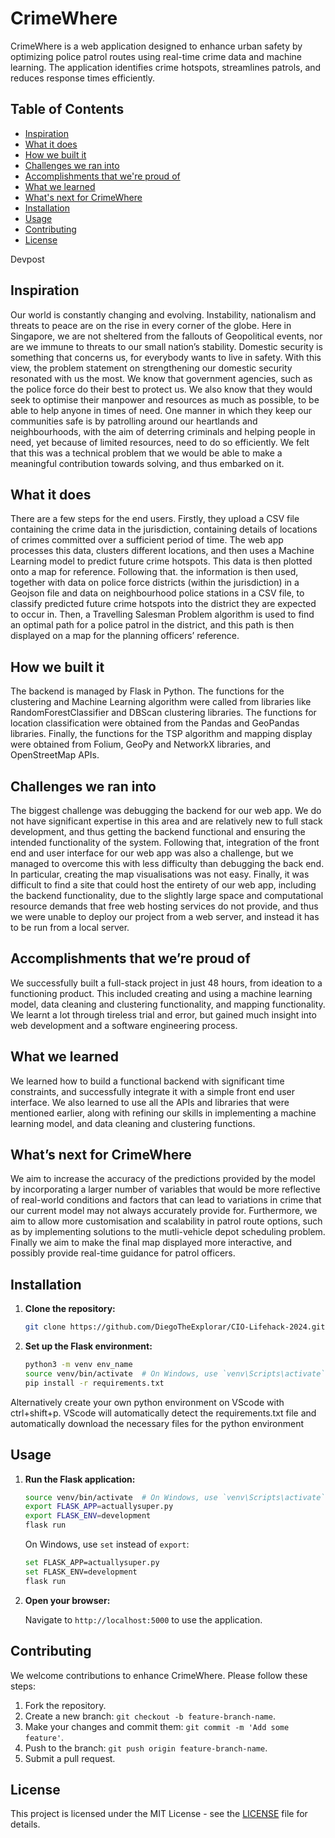 # CrimeWhere

CrimeWhere is a web application designed to enhance urban safety by optimizing police patrol routes using real-time crime data and machine learning. The application identifies crime hotspots, streamlines patrols, and reduces response times efficiently.

## Table of Contents

- [Inspiration](#inspiration)
- [What it does](#what-it-does)
- [How we built it](#how-we-built-it)
- [Challenges we ran into](#challenges-we-ran-into)
- [Accomplishments that we're proud of](#accomplishments-that-were-proud-of)
- [What we learned](#what-we-learned)
- [What's next for CrimeWhere](#whats-next-for-crimewhere)
- [Installation](#installation)
- [Usage](#usage)
- [Contributing](#contributing)
- [License](#license)

Devpost

## Inspiration
Our world is constantly changing and evolving. Instability, nationalism and threats to peace are on the rise in every corner of the globe. Here in Singapore, we are not sheltered from the fallouts of Geopolitical events, nor are we immune to threats to our small nation’s stability. Domestic security is something that concerns us, for everybody wants to live in safety. With this view, the problem statement on strengthening our domestic security resonated with us the most. We know that government agencies, such as the police force do their best to protect us. We also know that they would seek to optimise their manpower and resources as much as possible, to be able to help anyone in times of need. One manner in which they keep our communities safe is by patrolling around our heartlands and neighbourhoods, with the aim of deterring criminals and helping people in need, yet because of limited resources, need to do so efficiently. We felt that this was a technical problem that we would be able to make a meaningful contribution towards solving, and thus embarked on it.

## What it does 
There are a few steps for the end users. Firstly, they upload a CSV file containing the crime data in the jurisdiction, containing details of locations of crimes committed over a sufficient period of time. The web app processes this data, clusters different locations, and then uses a Machine Learning model to predict future crime hotspots. This data is then plotted onto a map for reference. Following that. the information is then used, together with data on police force districts (within the jurisdiction) in a Geojson file and data on neighbourhood police stations in a CSV file, to classify predicted future crime hotspots into the district they are expected to occur in. Then, a Travelling Salesman Problem algorithm is used to find an optimal path for a police patrol in the district, and this path is then displayed on a map for the planning officers’ reference.

## How we built it
The backend is managed by Flask in Python. The functions for the clustering and Machine Learning algorithm were called from libraries like RandomForestClassifier and DBScan clustering libraries. The functions for location classification were obtained from the Pandas and GeoPandas libraries. Finally, the functions for the TSP algorithm and mapping display were obtained from Folium, GeoPy and NetworkX libraries, and OpenStreetMap APIs.

## Challenges we ran into
The biggest challenge was debugging the backend for our web app. We do not have significant expertise in this area and are relatively new to full stack development, and thus getting the backend functional and ensuring the intended functionality of the system. Following that, integration of the front end and user interface for our web app was also a challenge, but we managed to overcome this with less difficulty than debugging the back end. In particular, creating the map visualisations was not easy. Finally, it was difficult to find a site that could host the entirety of our web app, including the backend functionality, due to the slightly large space and computational resource demands that free web hosting services do not provide, and thus we were unable to deploy our project from a web server, and instead it has to be run from a local server.

## Accomplishments that we’re proud of
We successfully built a full-stack project in just 48 hours, from ideation to a functioning product. This included creating and using a machine learning model, data cleaning and clustering functionality, and mapping functionality. We learnt a lot through tireless trial and error, but gained much insight into web development and a software engineering process.

## What we learned
We learned how to build a functional backend with significant time constraints, and successfully integrate it with a simple front end user interface. We also learned to use all the APIs and libraries that were mentioned earlier, along with refining our skills in implementing a machine learning model, and data cleaning and clustering functions.

## What’s next for CrimeWhere
We aim to increase the accuracy of the predictions provided by the model by incorporating a larger number of variables that would be more reflective of real-world conditions and factors that can lead to variations in crime that our current model may not always accurately provide for. Furthermore, we aim to allow more customisation and scalability in patrol route options, such as by implementing solutions to the mutli-vehicle depot scheduling problem. Finally we aim to make the final map displayed more interactive, and possibly provide real-time guidance for patrol officers.

## Installation

1. **Clone the repository:**

   ```bash
   git clone https://github.com/DiegoTheExplorar/CIO-Lifehack-2024.git
   ```

2. **Set up the Flask environment:**

   ```bash
   python3 -m venv env_name
   source venv/bin/activate  # On Windows, use `venv\Scripts\activate`
   pip install -r requirements.txt
   ```
Alternatively create your own python environment on VScode with ctrl+shift+p. VScode will automatically detect the requirements.txt file and automatically download the necessary files for the python environment

## Usage

1. **Run the Flask application:**

   ```bash
   source venv/bin/activate  # On Windows, use `venv\Scripts\activate`
   export FLASK_APP=actuallysuper.py
   export FLASK_ENV=development
   flask run
   ```

   On Windows, use `set` instead of `export`:

   ```bash
   set FLASK_APP=actuallysuper.py
   set FLASK_ENV=development
   flask run
   ```

2. **Open your browser:**

   Navigate to `http://localhost:5000` to use the application.

## Contributing

We welcome contributions to enhance CrimeWhere. Please follow these steps:

1. Fork the repository.
2. Create a new branch: `git checkout -b feature-branch-name`.
3. Make your changes and commit them: `git commit -m 'Add some feature'`.
4. Push to the branch: `git push origin feature-branch-name`.
5. Submit a pull request.

## License

This project is licensed under the MIT License - see the [LICENSE](LICENSE) file for details.
